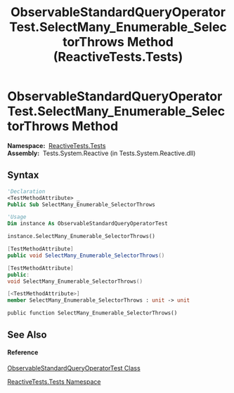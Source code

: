 ﻿---
title: ObservableStandardQueryOperatorTest.SelectMany_Enumerable_SelectorThrows Method  (ReactiveTests.Tests)
TOCTitle: SelectMany_Enumerable_SelectorThrows Method
ms:assetid: M:ReactiveTests.Tests.ObservableStandardQueryOperatorTest.SelectMany_Enumerable_SelectorThrows
ms:mtpsurl: https://msdn.microsoft.com/en-us/library/reactivetests.tests.observablestandardqueryoperatortest.selectmany_enumerable_selectorthrows(v=VS.103)
ms:contentKeyID: 36620853
ms.date: 06/28/2011
mtps_version: v=VS.103
f1_keywords:
- ReactiveTests.Tests.ObservableStandardQueryOperatorTest.SelectMany_Enumerable_SelectorThrows
dev_langs:
- CSharp
- JScript
- VB
- FSharp
- c++
---

# ObservableStandardQueryOperatorTest.SelectMany\_Enumerable\_SelectorThrows Method

**Namespace:**  [ReactiveTests.Tests](hh289046\(v=vs.103\).md)  
**Assembly:**  Tests.System.Reactive (in Tests.System.Reactive.dll)

## Syntax

``` vb
'Declaration
<TestMethodAttribute> _
Public Sub SelectMany_Enumerable_SelectorThrows
```

``` vb
'Usage
Dim instance As ObservableStandardQueryOperatorTest

instance.SelectMany_Enumerable_SelectorThrows()
```

``` csharp
[TestMethodAttribute]
public void SelectMany_Enumerable_SelectorThrows()
```

``` c++
[TestMethodAttribute]
public:
void SelectMany_Enumerable_SelectorThrows()
```

``` fsharp
[<TestMethodAttribute>]
member SelectMany_Enumerable_SelectorThrows : unit -> unit 
```

``` jscript
public function SelectMany_Enumerable_SelectorThrows()
```

## See Also

#### Reference

[ObservableStandardQueryOperatorTest Class](hh288944\(v=vs.103\).md)

[ReactiveTests.Tests Namespace](hh289046\(v=vs.103\).md)


